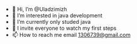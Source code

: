 - 👋 Hi, I’m @Uladzimizh
- 👀 I’m interested in java development
- 🌱 I’m currently only studed java 
- 💞️ I invite everyone to watch my first steps 
- 📫 How to reach me email 1306739@gmail.com

<!---
Uladzimizh/Uladzimizh is a ✨ special ✨ repository because its `README.md` (this file) appears on your GitHub profile.
You can click the Preview link to take a look at your changes.
--->
